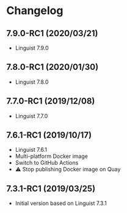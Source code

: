 # Changelog

## 7.9.0-RC1 (2020/03/21)

* Linguist 7.9.0

## 7.8.0-RC1 (2020/01/30)

* Linguist 7.8.0

## 7.7.0-RC1 (2019/12/08)

* Linguist 7.7.0

## 7.6.1-RC1 (2019/10/17)

* Linguist 7.6.1
* Multi-platform Docker image
* Switch to GitHub Actions
* :warning: Stop publishing Docker image on Quay

## 7.3.1-RC1 (2019/03/25)

* Initial version based on Linguist 7.3.1
